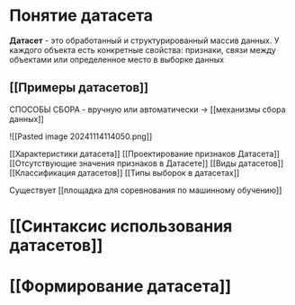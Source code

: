 # Понятие датасета

**Датасет** - это обработанный и структурированный массив данных. У каждого объекта есть конкретные свойства: признаки, связи между объектами или определенное место в выборке данных

## [[Примеры датасетов]]




СПОСОБЫ СБОРА - вручную или автоматически -> [[механизмы сбора данных]]

![[Pasted image 20241114114050.png]]

[[Характеристики датасета]]
[[Проектирование признаков Датасета]]
[[Отсутствующие значения признаков в Датасете]]
[[Виды датасетов]]
[[Классификация датасетов]]
[[Типы выборок в датасетах]]

Существует [[площадка для соревнования  по машинному обучению]]



# [[Синтаксис использования датасетов]]


# [[Формирование датасета]]
